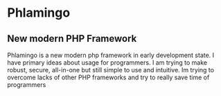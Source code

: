 # Phlamingo
## New modern PHP Framework
Phlamingo is a new modern php framework in early development state. I have primary ideas about usage for programmers. I am trying to make robust, secure, all-in-one but still simple to use and intuitive. Im trying to overcome lacks of other PHP frameworks and try to really save time of programmers
